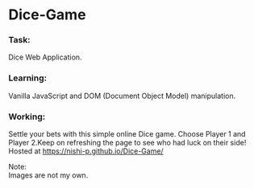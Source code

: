 # Dice-Game

### Task:
Dice Web Application.

### Learning:
Vanilla JavaScript and DOM (Document Object Model) manipulation.

### Working:
Settle your bets with this simple online Dice game. Choose Player 1 and Player 2.Keep on refreshing the page to see who had luck on their side! Hosted at https://nishi-p.github.io/Dice-Game/

Note:  
Images are not my own.
